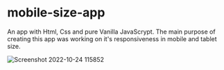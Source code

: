 # mobile-size-app
An app with Html, Css and pure Vanilla JavaScrypt. The main purpose of creating this app was working on it's responsiveness in mobile and tablet size. 





![Screenshot 2022-10-24 115852](https://user-images.githubusercontent.com/55147150/197593988-e239bfad-228d-4710-a2be-36fda1ba1218.png)
